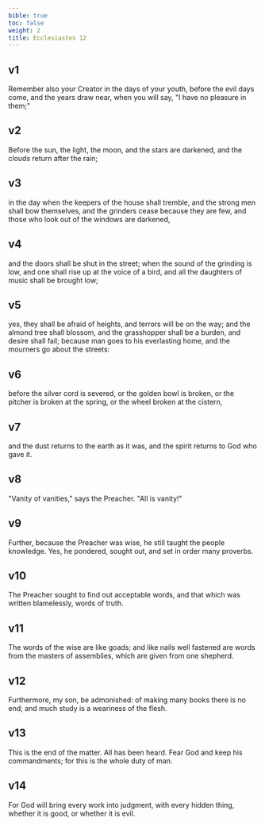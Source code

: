 ```yaml
---
bible: true
toc: false
weight: 2
title: Ecclesiastes 12
---
```




## v1 
Remember also your Creator in the days of your youth, before the evil days come, and the years draw near, when you will say, "I have no pleasure in them;" 

## v2 
Before the sun, the light, the moon, and the stars are darkened, and the clouds return after the rain; 

## v3 
in the day when the keepers of the house shall tremble, and the strong men shall bow themselves, and the grinders cease because they are few, and those who look out of the windows are darkened, 

## v4 
and the doors shall be shut in the street; when the sound of the grinding is low, and one shall rise up at the voice of a bird, and all the daughters of music shall be brought low; 

## v5 
yes, they shall be afraid of heights, and terrors will be on the way; and the almond tree shall blossom, and the grasshopper shall be a burden, and desire shall fail; because man goes to his everlasting home, and the mourners go about the streets: 

## v6 
before the silver cord is severed, or the golden bowl is broken, or the pitcher is broken at the spring, or the wheel broken at the cistern, 

## v7 
and the dust returns to the earth as it was, and the spirit returns to God who gave it. 

## v8 
"Vanity of vanities," says the Preacher. "All is vanity!" 

## v9 
Further, because the Preacher was wise, he still taught the people knowledge. Yes, he pondered, sought out, and set in order many proverbs. 

## v10 
The Preacher sought to find out acceptable words, and that which was written blamelessly, words of truth. 

## v11 
The words of the wise are like goads; and like nails well fastened are words from the masters of assemblies, which are given from one shepherd. 

## v12 
Furthermore, my son, be admonished: of making many books there is no end; and much study is a weariness of the flesh. 

## v13 
This is the end of the matter. All has been heard. Fear God and keep his commandments; for this is the whole duty of man. 

## v14 
For God will bring every work into judgment, with every hidden thing, whether it is good, or whether it is evil.
